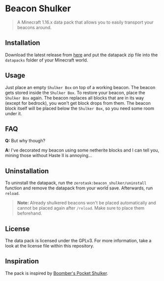 # Beacon Shulker

> A Minecraft 1.16.x data pack that allows you to easily transport your beacons around.

## Installation

Download the latest release from [here][latest] and put the datapack zip file into the `datapacks` folder of your Minecraft world.

## Usage

Just place an empty `Shulker Box` on top of a working beacon. The beacon gets stored inside the `Shulker Box`. To restore your beacon, place the `Shulker Box` again. The beacon replaces all blocks that are in its way (except for bedrock), you won't get block drops from them. The beacon block itself will be placed below the `Shulker Box`, so you need some room under it.

## FAQ

**Q:** But why though?

**A:** I've decorated my beacon using some netherite blocks and I can tell you, mining those without Haste II is annoying...

## Uninstallation

To uninstall the datapack, run the `zerotask:beacon_shulker/uninstall` function and remove the datapack from your world save. Afterwards, run `reload`.

> **Note:** Already shulkered beacons won't be placed automatically and cannot be placed again after `/reload`. Make sure to place them beforehand.

## License

The data pack is licensed under the GPLv3. For more information, take a look at the license file within this repository.

## Inspiration

The pack is inspired by [Boomber's Pocket Shulker](https://github.com/oOBoomberOo/pocket_shulker).

[latest]: https://github.com/vanilla-friendly-datapacks/beacon-shulker/releases/latest
